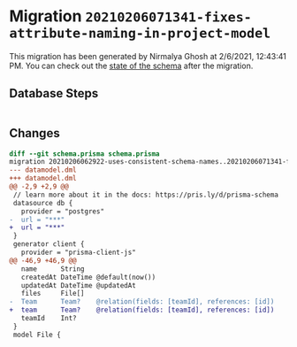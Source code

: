 # Migration `20210206071341-fixes-attribute-naming-in-project-model`

This migration has been generated by Nirmalya Ghosh at 2/6/2021, 12:43:41 PM.
You can check out the [state of the schema](./schema.prisma) after the migration.

## Database Steps

```sql

```

## Changes

```diff
diff --git schema.prisma schema.prisma
migration 20210206062922-uses-consistent-schema-names..20210206071341-fixes-attribute-naming-in-project-model
--- datamodel.dml
+++ datamodel.dml
@@ -2,9 +2,9 @@
 // learn more about it in the docs: https://pris.ly/d/prisma-schema
 datasource db {
   provider = "postgres"
-  url = "***"
+  url = "***"
 }
 generator client {
   provider = "prisma-client-js"
@@ -46,9 +46,9 @@
   name      String
   createdAt DateTime @default(now())
   updatedAt DateTime @updatedAt
   files     File[]
-  Team      Team?    @relation(fields: [teamId], references: [id])
+  team      Team?    @relation(fields: [teamId], references: [id])
   teamId    Int?
 }
 model File {
```


